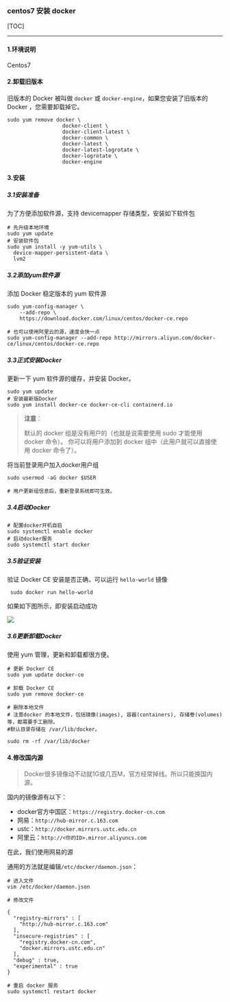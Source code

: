 ### centos7 安装 docker

[TOC]

------



#### 1.环境说明

Centos7

#### 2.卸载旧版本

旧版本的 Docker 被叫做 `docker` 或 `docker-engine`，如果您安装了旧版本的 Docker ，您需要卸载掉它。

```shell
sudo yum remove docker \
                  docker-client \
                  docker-client-latest \
                  docker-common \
                  docker-latest \
                  docker-latest-logrotate \
                  docker-logrotate \
                  docker-engine
```

#### 3.安装

##### 3.1安装准备

为了方便添加软件源，支持 devicemapper 存储类型，安装如下软件包

```shell
# 先升级本地环境
sudo yum update
# 安装软件包
sudo yum install -y yum-utils \
  device-mapper-persistent-data \
  lvm2
```

##### 3.2添加yum软件源

添加 Docker 稳定版本的 yum 软件源

```shell
sudo yum-config-manager \
    --add-repo \
    https://download.docker.com/linux/centos/docker-ce.repo

# 也可以使用阿里云的源，速度会快一点
sudo yum-config-manager --add-repo http://mirrors.aliyun.com/docker-ce/linux/centos/docker-ce.repo
```

##### 3.3正式安装Docker

更新一下 yum 软件源的缓存，并安装 Docker。

```shell
sudo yum update
# 安装最新版Docker
sudo yum install docker-ce docker-ce-cli containerd.io
```

> **注意**：
>
> 默认的 docker 组是没有用户的（也就是说需要使用 sudo 才能使用 docker 命令）。
> 你可以将用户添加到 docker 组中（此用户就可以直接使用 docker 命令了）。

将当前登录用户加入docker用户组

```shell
sudo usermod -aG docker $USER

# 用户更新组信息后，重新登录系统即可生效。
```

##### 3.4启动Docker

```shell
# 配置docker开机自启
sudo systemctl enable docker
# 启动docker服务
sudo systemctl start docker
```

##### 3.5验证安装

验证 Docker CE 安装是否正确，可以运行 `hello-world` 镜像

```shell
 sudo docker run hello-world
```

如果如下图所示，即安装启动成功

![](https://mkdown-1256191338.cos.ap-beijing.myqcloud.com//mkdown20200108160623.png)

##### 3.6更新卸载Docker

使用 yum 管理，更新和卸载都很方便。

```shell
# 更新 Docker CE
sudo yum update docker-ce

# 卸载 Docker CE
sudo yum remove docker-ce

# 删除本地文件
# 注意docker 的本地文件，包括镜像(images), 容器(containers), 存储卷(volumes)等，都需要手工删除。
#默认目录存储在 /var/lib/docker。

sudo rm -rf /var/lib/docker
```

#### 4.修改国内源

> Docker很多镜像动不动就1G或几百M，官方经常掉线。所以只能换国内源。

国内的镜像源有以下：

- docker官方中国区：`https://registry.docker-cn.com`
- 网易：`http://hub-mirror.c.163.com`
- ustc：`http://docker.mirrors.ustc.edu.cn`
- 阿里云：`http://<你的ID>.mirror.aliyuncs.com`

在此，我们使用网易的源

通用的方法就是编辑`/etc/docker/daemon.json`：

```shell
# 进入文件
vim /etc/docker/daemon.json

# 修改文件

{
  "registry-mirrors" : [
    "http://hub-mirror.c.163.com"
  ],
  "insecure-registries" : [
    "registry.docker-cn.com",
    "docker.mirrors.ustc.edu.cn"
  ],
  "debug" : true,
  "experimental" : true
}

# 重启 docker 服务
sudo systemctl restart docker
```

